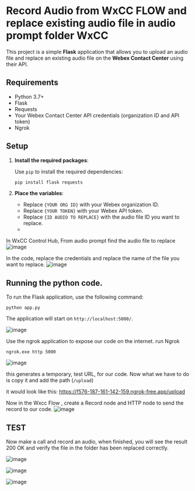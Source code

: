 
# Record Audio from WxCC FLOW and replace existing audio file in audio prompt folder WxCC 

This project is a simple **Flask** application that allows you to upload an audio file and replace an existing audio file on the **Webex Contact Center** using their API.

## Requirements

- Python 3.7+
- Flask
- Requests
- Your Webex Contact Center API credentials (organization ID and API token)
- Ngrok

## Setup

1. **Install the required packages**:

   Use `pip` to install the required dependencies:
   ```bash
   pip install flask requests
   ```

2. **Place the variables**:
   - Replace `{YOUR ORG ID}` with your Webex organization ID.
   - Replace `{YOUR TOKEN}` with your Webex API token.
   - Replace `{ID AUDIO TO REPLACE}` with the audio file ID you want to replace.
   - 
In WxCC Control Hub, From audio prompt find the audio file to replace
![image](https://github.com/user-attachments/assets/9420ed66-92aa-4c23-a4f4-bd6c411471dc)

In the code, replace the credentials and replace the name of the file you want to replace.
![image](https://github.com/user-attachments/assets/a2a52806-65cb-44c6-91d4-b455da84eeb8)


## Running the python code.

To run the Flask application, use the following command:

```
python app.py
```

The application will start on `http://localhost:5000/`.

![image](https://github.com/user-attachments/assets/26d17682-8762-40f8-a6b5-48bad5b5ae7b)

Use the ngrok application to expose our code on the internet.
run Ngrok
```
ngrok.exe http 5000
```

![image](https://github.com/user-attachments/assets/d88d52a4-cf9e-4f90-987a-bba7124b08d6)

this generates a temporary, test URL, for our code.
Now what we have to do is copy it and add the path (`/upload`)

it would look like this: https://f576-187-161-142-159.ngrok-free.app/upload 

Now in the Wxcc Flow , create a Record node and HTTP node to send the record to our code.
![image](https://github.com/user-attachments/assets/158dc002-3870-4120-91d5-c5973ab230f3)

## TEST

Now make a call and record an audio, when finished, you will see the result 200 OK and verify the file in the folder has been replaced correctly.

![image](https://github.com/user-attachments/assets/8ce88108-1c31-4245-9875-27e8f61beba1)

![image](https://github.com/user-attachments/assets/78b5ed0f-698b-41eb-8aee-83110b2ba6c5)

![image](https://github.com/user-attachments/assets/ca8fcbe6-1c22-4d9a-8c9b-8dafa4189a85)

